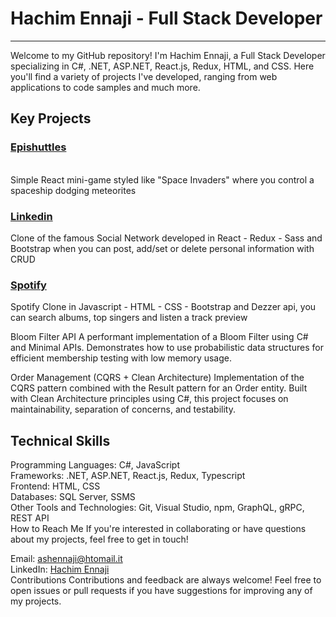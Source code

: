 <h1>Hachim Ennaji - Full Stack Developer</h1>
<hr>
Welcome to my GitHub repository! I'm Hachim Ennaji, a Full Stack Developer specializing in C#, .NET, ASP.NET, React.js, Redux, HTML, and CSS. Here you'll find a variety of projects I've developed, ranging from web applications to code samples and much more.

<br>


<h2>Key Projects</h2>
 
### [Epishuttles](https://github.com/HachimEnnaji/epishuttles)
    
 <br>
Simple React mini-game styled like "Space Invaders" where you control a spaceship dodging meteorites

### [Linkedin](https://github.com/HachimEnnaji/build-weed-react-redux-linkedin)
Clone of the famous Social Network developed in React - Redux - Sass and Bootstrap when you can post, add/set or delete personal information with CRUD

### [Spotify](https://github.com/HachimEnnaji/BUILD-WEEK-II)
Spotify Clone in Javascript - HTML - CSS - Bootstrap  and Dezzer api, you can search albums, top singers and listen a track preview 

Bloom Filter API
A performant implementation of a Bloom Filter using C# and Minimal APIs. Demonstrates how to use probabilistic data structures for efficient membership testing with low memory usage.

Order Management (CQRS + Clean Architecture)
Implementation of the CQRS pattern combined with the Result pattern for an Order entity. Built with Clean Architecture principles using C#, this project focuses on maintainability, separation of concerns, and testability.
<br>

<h2>Technical Skills</h2>
Programming Languages: C#, JavaScript <br>
Frameworks: .NET, ASP.NET, React.js, Redux, Typescript <br>
Frontend: HTML, CSS <br>
Databases: SQL Server, SSMS <br>
Other Tools and Technologies: Git, Visual Studio, npm, GraphQL, gRPC, REST API <br>
How to Reach Me
If you're interested in collaborating or have questions about my projects, feel free to get in touch!

Email: ashennaji@htomail.it <br>
LinkedIn: <a href="https://www.linkedin.com/in/hachim-ennaji/">Hachim Ennaji</a> <br>
Contributions
Contributions and feedback are always welcome! Feel free to open issues or pull requests if you have suggestions for improving any of my projects.
